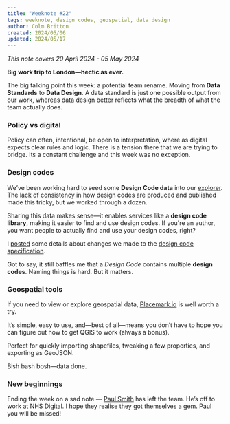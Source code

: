 ```yaml
---
title: "Weeknote #22"
tags: weeknote, design codes, geospatial, data design
author: Colm Britton
created: 2024/05/06
updated: 2024/05/17
---
```


_This note covers 20 April 2024 - 05 May 2024_

**Big work trip to London—hectic as ever.**

The big talking point this week: a potential team rename. Moving from **Data Standards** to **Data Design**. A data standard is just one possible output from our work, whereas data design better reflects what the breadth of what the team actually does.

### Policy vs digital

Policy can often, intentional, be open to interpretation, where as digital expects clear rules and logic. There is a tension there that we are trying to bridge. Its a constant challenge and this week was no exception.

### Design codes

We’ve been working hard to seed some **Design Code data** into our [explorer](https://design-code-prototype.planning-data.dev/design-codes). The lack of consistency in how design codes are produced and published made this tricky, but we worked through a dozen.

Sharing this data makes sense—it enables services like a **design code library**, making it easier to find and use design codes. If you're an author, you want people to actually find and use your design codes, right?

I [posted](https://github.com/digital-land/data-standards-backlog/discussions/27#discussioncomment-9315092) some details about changes we made to the [design code specification](https://digital-land.github.io/specification/specification/design-code/).

Got to say, it still baffles me that a *Design Code* contains multiple **design codes**. Naming things is hard. But it matters.

### Geospatial tools

If you need to view or explore geospatial data, [Placemark.io](https://play.placemark.io/) is well worth a try.

It’s simple, easy to use, and—best of all—means you don’t have to hope you can figure out how to get QGIS to work (always a bonus).

Perfect for quickly importing shapefiles, tweaking a few properties, and exporting as GeoJSON.

Bish bash bosh—data done.

### New beginnings

Ending the week on a sad note — [Paul Smith](https://paulsmith.site/) has left the team. He’s off to work at NHS Digital. I hope they realise they got themselves a gem. Paul you will be missed!

